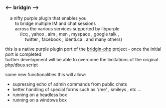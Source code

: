 ### <-- bridgin -->

&nbsp;&nbsp;&nbsp;&nbsp;a nifty purple plugin that enables you  
&nbsp;&nbsp;&nbsp;&nbsp;&nbsp;&nbsp;&nbsp;&nbsp;to bridge multiple IM and chat sessions  
&nbsp;&nbsp;&nbsp;&nbsp;&nbsp;&nbsp;&nbsp;&nbsp;across the various services supported by libpurple  
&nbsp;&nbsp;&nbsp;&nbsp;&nbsp;&nbsp;&nbsp;&nbsp;&nbsp;&nbsp;&nbsp;&nbsp;(icq , yahoo , aim , msn , myspace , google talk ,  
&nbsp;&nbsp;&nbsp;&nbsp;&nbsp;&nbsp;&nbsp;&nbsp;&nbsp;&nbsp;&nbsp;&nbsp;&nbsp;&nbsp;&nbsp;&nbsp;twitter , facebook , identi.ca , and many others)  
  
this is a native purple plugin port of the [bridgin-php](https://github.com/bill-auger/bridgin-php) project - once the initial port is completed  
further development will be able to overcome the limitations of the original php/dbus script  
  
some new functionalities this will allow:  
* supressing echo of admin commands from public chats
* better handling of special forms such as '/me' , smileys , etc ...
* running on a headless box
* running on a windows box
